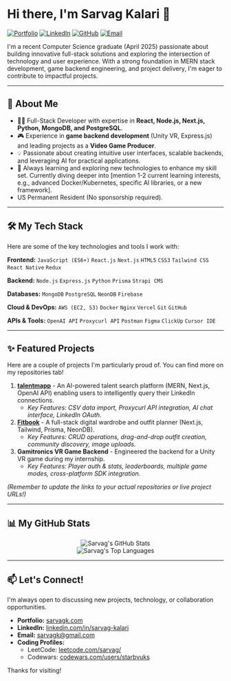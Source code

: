 # Hi there, I'm Sarvag Kalari 👋

<a href="https://sarvagk.com" target="_blank"><img src="https://img.shields.io/badge/Portfolio-sarvagk.com-blue?style=flat-square&logo=google-chrome&logoColor=white" alt="Portfolio"></a>
<a href="https://www.linkedin.com/in/sarvag-kalari" target="_blank"><img src="https://img.shields.io/badge/LinkedIn-Sarvag%20Kalari-0A66C2?style=flat-square&logo=linkedin&logoColor=white" alt="LinkedIn"></a>
<a href="https://github.com/starbvuks" target="_blank"><img src="https://img.shields.io/badge/GitHub-starbvuks-181717?style=flat-square&logo=github&logoColor=white" alt="GitHub"></a>
<a href="mailto:sarvagk@gmail.com"><img src="https://img.shields.io/badge/Email-sarvagk@gmail.com-D14836?style=flat-square&logo=gmail&logoColor=white" alt="Email"></a>

I'm a recent Computer Science graduate (April 2025) passionate about building innovative full-stack solutions and exploring the intersection of technology and user experience. With a strong foundation in MERN stack development, game backend engineering, and project delivery, I'm eager to contribute to impactful projects.

---

## 🚀 About Me

*   👨‍💻 Full-Stack Developer with expertise in **React, Node.js, Next.js, Python, MongoDB, and PostgreSQL**.
*   🎮 Experience in **game backend development** (Unity VR, Express.js) and leading projects as a **Video Game Producer**.
*   💡 Passionate about creating intuitive user interfaces, scalable backends, and leveraging AI for practical applications.
*   🌱 Always learning and exploring new technologies to enhance my skill set. Currently diving deeper into [mention 1-2 current learning interests, e.g., advanced Docker/Kubernetes, specific AI libraries, or a new framework].
*   US Permanent Resident (No sponsorship required).

---

## 🛠️ My Tech Stack

Here are some of the key technologies and tools I work with:

**Frontend:**
`JavaScript (ES6+)` `React.js` `Next.js` `HTML5` `CSS3` `Tailwind CSS` `React Native` `Redux`

**Backend:**
`Node.js` `Express.js` `Python` `Prisma` `Strapi CMS`

**Databases:**
`MongoDB` `PostgreSQL` `NeonDB` `Firebase`

**Cloud & DevOps:**
`AWS (EC2, S3)` `Docker` `Nginx` `Vercel` `Git` `GitHub`

**APIs & Tools:**
`OpenAI API` `Proxycurl API` `Postman` `Figma` `ClickUp` `Cursor IDE`

<!-- You can also use icons here. Example using skill-icons:
[![My Skills](https://skillicons.dev/icons?i=js,react,nextjs,nodejs,express,py,tailwind,mongodb,postgres,aws,docker,git&perline=6)](https://skillicons.dev)
Replace with the icons relevant to you from: https://github.com/tandpfun/skill-icons -->

---

## ✨ Featured Projects

Here are a couple of projects I'm particularly proud of. You can find more on my repositories tab!

1.  **[talentmapp](https://github.com/starbvuks/talentmapp_repo_link_here)** - An AI-powered talent search platform (MERN, Next.js, OpenAI API) enabling users to intelligently query their LinkedIn connections.
    *   *Key Features: CSV data import, Proxycurl API integration, AI chat interface, LinkedIn OAuth.*
2.  **[Fitbook](https://fitbook.club)** - A full-stack digital wardrobe and outfit planner (Next.js, Tailwind, Prisma, NeonDB).
    *   *Key Features: CRUD operations, drag-and-drop outfit creation, community discovery, image uploads.*
3.  **Gamitronics VR Game Backend** - Engineered the backend for a Unity VR game during my internship.
    *   *Key Features: Player auth & stats, leaderboards, multiple game modes, cross-platform SDK integration.*

*(Remember to update the links to your actual repositories or live project URLs!)*

---

## 📊 My GitHub Stats

<!-- Replace 'starbvuks' with your GitHub username -->
<p align="center">
  <img src="https://github-readme-stats.vercel.app/api?username=starbvuks&show_icons=true&theme=radical&rank_icon=github" alt="Sarvag's GitHub Stats" />
  <br/>
  <img src="https://github-readme-stats.vercel.app/api/top-langs/?username=starbvuks&layout=compact&theme=radical" alt="Sarvag's Top Languages" />
</p>

---

## 📫 Let's Connect!

I'm always open to discussing new projects, technology, or collaboration opportunities.

*   **Portfolio:** [sarvagk.com](https://sarvagk.com)
*   **LinkedIn:** [linkedin.com/in/sarvag-kalari](https://www.linkedin.com/in/sarvag-kalari)
*   **Email:** [sarvagk@gmail.com](mailto:sarvagk@gmail.com)
*   **Coding Profiles:**
    *   LeetCode: [leetcode.com/sarvag/](https://leetcode.com/sarvag/)
    *   Codewars: [codewars.com/users/starbvuks](https://www.codewars.com/users/starbvuks)

Thanks for visiting!
